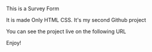 This is a Survey Form

It is made Only  HTML CSS. It's my second Github project

You can see the project live on the following URL 

Enjoy!